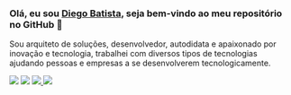 ### Olá, eu sou [Diego Batista](https://github.com/apokalypsi), seja bem-vindo ao meu repositório no GitHub 👋 


Sou arquiteto de soluções, desenvolvedor, autodidata e apaixonado por inovação e tecnologia, trabalhei com diversos tipos de tecnologias ajudando pessoas e empresas a se desenvolverem tecnologicamente.
<div>
 <a href="https://www.linkedin.com/in/diego-batista-pereira/" target="_blank"><img src="https://img.shields.io/badge/-LinkedIn-%230077B5?style=for-the-badge&logo=linkedin&logoColor=white" target="_blank"></a> 
<a href="https://www.instagram.com/diegobatistaalpha/" target="_blank"><img src="https://img.shields.io/badge/-Instagram-%23E4405F?style=for-the-badge&logo=instagram&logoColor=white" target="_blank"></a> 
<a href="https://api.whatsapp.com/send?phone=55048991662888" target="_blank"><img src="https://img.shields.io/badge/-Whatsapp-Ibe25?style=for-the-badge&logo=whatsapp&logoColor=white" target="_blank"> </a>
 <a href = "mailto:alpha.diegobatista@hotmail.com"><img src="https://img.shields.io/badge/-Email-%23333?style=for-the-badge&logo=gmail&logoColor=white" target="_blank"></a>
</div>
